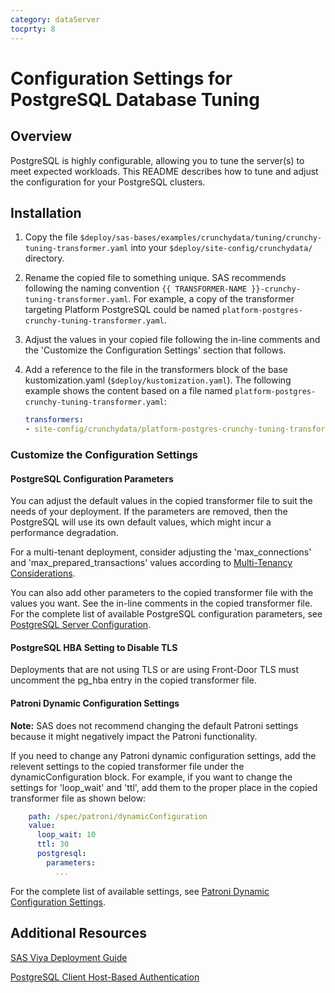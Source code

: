 ```yaml
---
category: dataServer
tocprty: 8
---
```


# Configuration Settings for PostgreSQL Database Tuning

## Overview

PostgreSQL is highly configurable, allowing you to tune the server(s) to meet expected workloads. This README describes how to tune and adjust the configuration for your PostgreSQL clusters.

## Installation

1. Copy the file `$deploy/sas-bases/examples/crunchydata/tuning/crunchy-tuning-transformer.yaml` into your `$deploy/site-config/crunchydata/` directory.

2. Rename the copied file to something unique. SAS recommends following the naming convention `{{ TRANSFORMER-NAME }}-crunchy-tuning-transformer.yaml`. For example, a copy of the transformer targeting Platform PostgreSQL could be named `platform-postgres-crunchy-tuning-transformer.yaml`.

3. Adjust the values in your copied file following the in-line comments and the 'Customize the Configuration Settings' section that follows.

4. Add a reference to the file in the transformers block of the base kustomization.yaml (`$deploy/kustomization.yaml`). The following example shows the content based on a file named `platform-postgres-crunchy-tuning-transformer.yaml`:

   ```yaml
   transformers:
   - site-config/crunchydata/platform-postgres-crunchy-tuning-transformer.yaml
   ```

### Customize the Configuration Settings

#### PostgreSQL Configuration Parameters

You can adjust the default values in the copied transformer file to suit the needs of your deployment. If the parameters are removed, then the PostgreSQL will use its own default values, which might incur a performance degradation.

For a multi-tenant deployment, consider adjusting the 'max_connections' and 'max_prepared_transactions' values according to [Multi-Tenancy Considerations](https://pubshelpcenter.unx.sas.com/test/doc/en/sasadmincdc/v_032/caltuning/n0adso3frm5ioxn1s2kwa4vbm9db.htm#n0u9kakykv7eyrn1ckqndq34o478).

You can also add other parameters to the copied transformer file with the values you want. See the in-line comments in the copied transformer file. For the complete list of available PostgreSQL configuration parameters, see [PostgreSQL Server Configuration](https://www.postgresql.org/docs/12/config-setting.html).

#### PostgreSQL HBA Setting to Disable TLS

Deployments that are not using TLS or are using Front-Door TLS must uncomment the pg_hba entry in the copied transformer file.

#### Patroni Dynamic Configuration Settings

**Note:** SAS does not recommend changing the default Patroni settings because it might negatively impact the Patroni functionality.

If you need to change any Patroni dynamic configuration settings, add the relevent settings to the copied transformer file under the dynamicConfiguration block. For example, if you want to change the settings for 'loop_wait' and 'ttl', add them to the proper place in the copied transformer file as shown below:

```yaml
    path: /spec/patroni/dynamicConfiguration
    value:
      loop_wait: 10
      ttl: 30
      postgresql:
        parameters:
          ...
```
For the complete list of available settings, see [Patroni Dynamic Configuration Settings](https://patroni.readthedocs.io/en/latest/SETTINGS.html).


## Additional Resources

[SAS Viya Deployment Guide](http://documentation.sas.com/?cdcId=itopscdc&cdcVersion=default&docsetId=dplyml0phy0dkr&docsetTarget=titlepage.htm&locale=en)

[PostgreSQL Client Host-Based Authentication](https://www.postgresql.org/docs/12/auth-pg-hba-conf.html)
